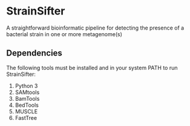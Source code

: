# StrainSifter

A straightforward bioinformatic pipeline for detecting the presence of a bacterial strain in one or more metagenome(s)

## Dependencies

The following tools must be installed and in your system PATH to run StrainSifter:
1. Python 3
2. SAMtools
3. BamTools
4. BedTools
5. MUSCLE
6. FastTree
